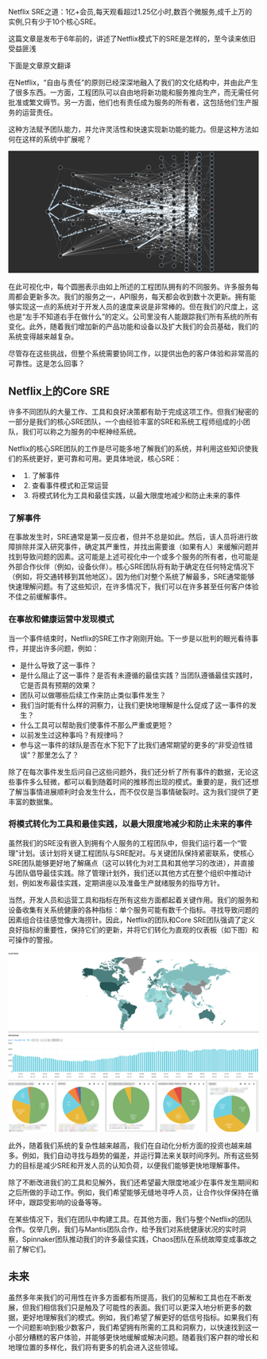 Netflix SRE之道：1亿+会员,每天观看超过1.25亿小时,数百个微服务,成千上万的实例,只有少于10个核心SRE。

这篇文章是发布于6年前的，讲述了Netflix模式下的SRE是怎样的，至今读来依旧受益匪浅

下面是文章原文翻译

在Netflix，“自由与责任”的原则已经深深地融入了我们的文化结构中，并由此产生了很多东西。一方面，工程团队可以自由地将新功能和服务推向生产，而无需任何批准或繁文缛节。另一方面，他们也有责任成为服务的所有者，这包括他们生产服务的运营责任。

这种方法赋予团队能力，并允许灵活性和快速实现新功能的能力。但是这种方法如何在这样的系统中扩展呢？

![实例图](image.png)

在此可视化中，每个圆圈表示由如上所述的工程团队拥有的不同服务。许多服务每周都会更新多次。我们的服务之一，API服务，每天都会收到数十次更新。拥有能够实现这一点的系统对于开发人员的速度来说是非常棒的。但在我们的尺度上，这也是“左手不知道右手在做什么”的定义。公司里没有人能跟踪我们所有系统的所有变化。此外，随着我们增加新的产品功能和设备以及扩大我们的会员基础，我们的系统变得越来越复杂。

尽管存在这些挑战，但整个系统需要协同工作，以提供出色的客户体验和非常高的可靠性。这是怎么回事？

## Netflix上的Core SRE

许多不同团队的大量工作、工具和良好决策都有助于完成这项工作。但我们秘密的一部分是我们的核心SRE团队，一个由经验丰富的SRE和系统工程师组成的小团队，我们可以称之为服务的中枢神经系统。

Netflix的核心SRE团队的工作是尽可能多地了解我们的系统，并利用这些知识使我们的系统更好，更可靠和可用。更具体地说，核心SRE：

- 1. 了解事件
- 2. 查看事件模式和正常运营
- 3. 将模式转化为工具和最佳实践，以最大限度地减少和防止未来的事件

### 了解事件

在事故发生时，SRE通常是第一反应者，但并不总是如此。然后，该人员将进行故障排除并深入研究事件，确定其严重性，并找出需要谁（如果有人）来缓解问题并找到导致问题的因素。这可能是上述可视化中一个或多个服务的所有者，也可能是外部合作伙伴（例如，设备伙伴）。核心SRE团队将有助于确定在任何特定情况下（例如，将交通转移到其他地区）。因为他们对整个系统了解最多，SRE通常能够快速理解问题。有了这些知识，在许多情况下，我们可以在许多甚至任何客户体验不佳之前缓解事件。

### 在事故和健康运营中发现模式

当一个事件结束时，Netflix的SRE工作才刚刚开始。下一步是以批判的眼光看待事件，并提出许多问题，例如：

- 是什么导致了这一事件？
- 是什么阻止了这一事件？是否有未遵循的最佳实践？当团队遵循最佳实践时，它是否具有预期的效果？
- 团队可以做哪些后续工作来防止类似事件发生？
- 我们当时能有什么样的洞察力，让我们更快地理解是什么促成了这一事件的发生？
- 什么工具可以帮助我们使事件不那么严重或更短？
- 以前发生过这种事吗？有规律吗？
- 参与这一事件的球队是否在水下犯下了比我们通常期望的更多的“非受迫性错误”？那里怎么了？

除了在每次事件发生后问自己这些问题外，我们还分析了所有事件的数据，无论这些事件多么轻微，都可以看到随着时间的推移而出现的模式。重要的是，我们还想了解当事情进展顺利时会发生什么，而不仅仅是当事情破裂时。这为我们提供了更丰富的数据集。

### 将模式转化为工具和最佳实践，以最大限度地减少和防止未来的事件

虽然我们的SRE没有嵌入到拥有个人服务的工程团队中，但我们运行着一个“管理”计划。该计划将关键工程团队与SRE配对。与关键团队保持紧密联系，使核心SRE团队能够更好地了解痛点（这可以转化为对工具和其他学习的改进），并直接与团队倡导最佳实践。除了管理计划外，我们还以其他方式在整个组织中推动计划，例如发布最佳实践，定期讲座以及准备生产就绪服务的指导方针。


当然，开发人员和运营工具和指标在所有这些方面都起着关键作用。我们的服务和设备收集有关系统健康的各种指标：单个服务可能有数千个指标。寻找导致问题的因素组合往往感觉像大海捞针。因此，Netflix的团队和Core SRE团队强调了定义良好指标的重要性，保持它们的更新，并将它们转化为直观的仪表板（如下图）和可操作的警报。

![alt text](image-1.png)

此外，随着我们系统的复杂性越来越高，我们在自动化分析方面的投资也越来越多。例如，我们自动寻找与趋势的偏差，并运行算法来关联时间序列。所有这些努力的目标是减少SRE和开发人员的认知负荷，以便我们能够更快地理解事件。

除了不断改进我们的工具和见解外，我们还希望最大限度地减少在事件发生期间和之后所做的手动工作。例如，我们希望能够无缝地寻呼人员，让合作伙伴保持在循环中，跟踪受影响的设备等等。


在某些情况下，我们在团队中构建工具。在其他方面，我们与整个Netflix的团队合作。仅举几例，我们与Mantis团队合作，给予我们对系统健康状况的实时洞察，Spinnaker团队推动我们的许多最佳实践，Chaos团队在系统故障变成事故之前了解它们。

## 未来

虽然多年来我们的可用性在许多方面都有所提高，我们的见解和工具也在不断发展，但我们相信我们只是触及了可能性的表面。我们可以更深入地分析更多的数据，更好地理解我们的模式。例如，我们希望了解更好的低信号指标。如果我们有一个问题影响到极少数客户，我们希望拥有所需的工具和洞察力，以快速找到这一小部分糟糕的客户体验，并能够更快地缓解或解决问题。随着我们客户群的增长和地理位置的多样化，我们将有更多的机会进入这些领域。
